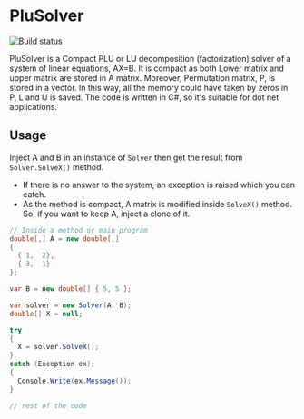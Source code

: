 # PluSolver

[![Build status](https://dev.azure.com/sorushkh/BuildPluSolver/_apis/build/status/BuildPluSolver-CI)](https://dev.azure.com/sorushkh/BuildPluSolver/_build/latest?definitionId=5)


PluSolver is a Compact PLU or LU decomposition (factorization) solver of a system of linear equations, AX=B. 
It is compact as both Lower matrix and upper matrix are stored in A matrix. Moreover, Permutation matrix, P, is stored in a vector. 
In this way, all the memory could have taken by zeros in P, L and U is saved. The code is written in C#, so it's suitable for dot net applications.
 

## Usage

Inject A and B in an instance of `Solver` then get the result from `Solver.SolveX()` method. 

* If there is no answer to the system, an exception is raised which you can catch.
* As the method is compact, A matrix is modified inside `SolveX()` method. So, if you want to keep A, inject a
clone of it.

```c#
// Inside a method or main program
double[,] A = new double[,] 
{
  { 1,  2},
  { 3,  1}
};

var B = new double[] { 5, 5 };

var solver = new Solver(A, B);
double[] X = null;

try
{
  X = solver.SolveX();
}
catch (Exception ex);
{
  Console.Write(ex.Message());
}

// rest of the code
```



